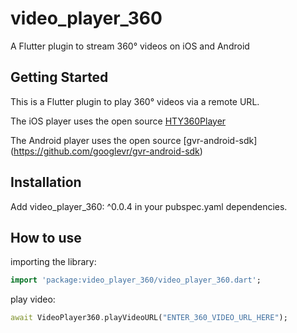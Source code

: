 # video_player_360

A Flutter plugin to stream 360° videos on iOS and Android

## Getting Started

This is a Flutter plugin to play 360° videos via a remote URL. 

The iOS player uses the open source [HTY360Player](https://github.com/hanton/HTY360Player)

The Android player uses the open source [gvr-android-sdk] (https://github.com/googlevr/gvr-android-sdk)

## Installation
Add video_player_360: ^0.0.4 in your pubspec.yaml dependencies.

## How to use #
importing the library:
``` dart
import 'package:video_player_360/video_player_360.dart';
```
play video:
``` dart
await VideoPlayer360.playVideoURL("ENTER_360_VIDEO_URL_HERE");
```